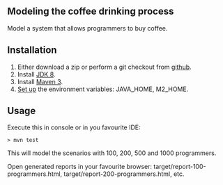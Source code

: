 Modeling the coffee drinking process
------------------------------------

Model a system that allows programmers to buy coffee.

Installation
-------------------------
1. Either download a zip or perform a git checkout from [github][1].
2. Install [JDK 8][2].
3. Install [Maven 3][3].
4. [Set up][4] the environment variables: JAVA\_HOME, M2\_HOME.

Usage
-----
Execute this in console or in you favourite IDE:

`> mvn test`

This will model the scenarios with 100, 200, 500 and 1000 programmers.

Open generated reports in your favourite browser:
target/report-100-programmers.html, target/report-200-programmers.html, etc.

[1]: https://github.com/ivan-golubev/coffee-modeling
[2]: http://www.oracle.com/technetwork/java/javase/downloads
[3]: http://maven.apache.org/install.html
[4]: http://www.tutorialspoint.com/maven/maven_environment_setup.htm